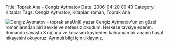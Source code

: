Title: Toprak Ana - Cengiz Aytmatov
Date: 2006-04-20 00:40
Category: Kitaplar
Tags: Cengiz Aytmatov, Kitaplar, roman, Toprak Ana

![Cengiz Aytmatov - toprak ana][]Ünlü yazar Cengiz Aytmatov'un en güzel
romanlarından biri zevkle ve nefessiz okudum. Herkese tavsiye ederim.
Romanda savaşta 3 oğlunu ve kocasını kaybeden kahraman bir ananın hayat
hikayesini okuyoruz. Ayrıntılı bilgi için [tıklayınız.][]

  [Cengiz Aytmatov - toprak ana]: /images/themes/OneColumn/img/kitap_cengiz_aytmatov_topra.jpg
    "Cengiz Aytmatov - toprak ana"
  [tıklayınız.]: http://www.otuken.com.tr/arama.asp?key=toprak+ana&Image1.x=0&Image1.y=0&ara=kitap
